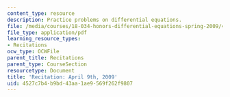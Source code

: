 ```yaml
---
content_type: resource
description: Practice problems on differential equations.
file: /media/courses/18-034-honors-differential-equations-spring-2009/4527c7b4b9bd43aa1ae9569f262f9807_MIT18_034s09_rec14_4_9.pdf
file_type: application/pdf
learning_resource_types:
- Recitations
ocw_type: OCWFile
parent_title: Recitations
parent_type: CourseSection
resourcetype: Document
title: 'Recitation: April 9th, 2009'
uid: 4527c7b4-b9bd-43aa-1ae9-569f262f9807
---
```

